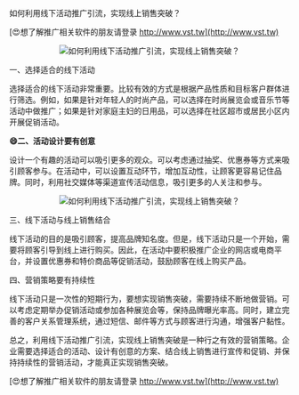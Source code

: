 如何利用线下活动推广引流，实现线上销售突破？

[😍想了解推广相关软件的朋友请登录 http://www.vst.tw](http://www.vst.tw)

 <center><img src="https://vst.tw/MP4/tuiguang/png/8.png" alt="如何利用线下活动推广引流，实现线上销售突破？"></center>

一、选择适合的线下活动

选择适合的线下活动非常重要。比较有效的方式是根据产品性质和目标客户群体进行筛选。例如，如果是针对年轻人的时尚产品，可以选择在时尚展览会或音乐节等活动中做推广；如果是针对家庭主妇的日用品，可以选择在社区超市或居民小区内开展促销活动。

**😄二、活动设计要有创意**

设计一个有趣的活动可以吸引更多的观众。可以考虑通过抽奖、优惠券等方式来吸引顾客参与。在活动中，可以设置互动环节，增加互动性，让顾客更容易记住品牌。同时，利用社交媒体等渠道宣传活动信息，吸引更多的人关注和参与。

 <center><img src="https://vst.tw/MP4/tuiguang/png/0.png" alt="如何利用线下活动推广引流，实现线上销售突破？"></center>

三、线下活动与线上销售结合

线下活动的目的是吸引顾客，提高品牌知名度。但是，线下活动只是一个开始，需要将顾客引导到线上进行购买。因此，在活动中要积极推广企业的网店或电商平台，并设置优惠券和特价商品等促销活动，鼓励顾客在线上购买产品。

四、营销策略要有持续性

线下活动只是一次性的短期行为，要想实现销售突破，需要持续不断地做营销。可以考虑定期举办促销活动或参加各种展览会等，保持品牌曝光率高。同时，建立完善的客户关系管理系统，通过短信、邮件等方式与顾客进行沟通，增强客户黏性。

总之，利用线下活动推广引流，实现线上销售突破是一种行之有效的营销策略。企业需要选择适合的活动、设计有创意的方案、结合线上销售进行宣传和促销、并保持持续性的营销活动，才能真正实现销售突破。

[😍想了解推广相关软件的朋友请登录 http://www.vst.tw](http://www.vst.tw)



